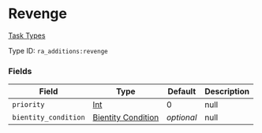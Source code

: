 # Revenge
[Task Types](../task_types_types.md)

Type ID: `ra_additions:revenge`
### Fields
Field | Type | Default | Description
------|------|---------|-------------
`priority` | [Int](../data_types/int.md) | 0 | null
`bientity_condition` | [Bientity Condition](../bientity_condition_types.md) | _optional_ | null
